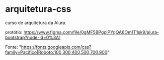 # arquitetura-css
curso de arquitetura da Alura. 

protótio: https://www.figma.com/file/0gMF5BPgplPYqQA6Om1T1sk9/alura-bootstrap?node-id=0%3A1

Fonte: "https://fonts.googleapis.com/css?family=Pacifico|Roboto:100,300,400,500,700,900"